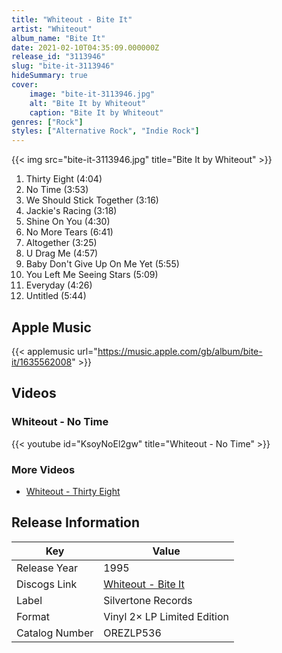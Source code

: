 ```yaml
---
title: "Whiteout - Bite It"
artist: "Whiteout"
album_name: "Bite It"
date: 2021-02-10T04:35:09.000000Z
release_id: "3113946"
slug: "bite-it-3113946"
hideSummary: true
cover:
    image: "bite-it-3113946.jpg"
    alt: "Bite It by Whiteout"
    caption: "Bite It by Whiteout"
genres: ["Rock"]
styles: ["Alternative Rock", "Indie Rock"]
---
```


{{< img src="bite-it-3113946.jpg" title="Bite It by Whiteout" >}}

<!-- section break -->

1. Thirty Eight (4:04)
2. No Time (3:53)
3. We Should Stick Together (3:16)
4. Jackie's Racing (3:18)
5. Shine On You (4:30)
6. No More Tears (6:41)
7. Altogether (3:25)
8. U Drag Me (4:57)
9. Baby Don't Give Up On Me Yet (5:55)
10. You Left Me Seeing Stars (5:09)
11. Everyday (4:26)
12. Untitled (5:44)

<!-- section break -->




## Apple Music
{{< applemusic url="https://music.apple.com/gb/album/bite-it/1635562008" >}}





## Videos
### Whiteout - No Time
{{< youtube id="KsoyNoEl2gw" title="Whiteout - No Time" >}}<br>

### More Videos

- [Whiteout - Thirty Eight](https://www.youtube.com/watch?v=MuqcObxf5Ho)


## Release Information
|  Key           | Value                                                |
| ---------------| ---------------------------------------------------- |
| Release Year   | 1995                                   |
| Discogs Link   | [Whiteout - Bite It](https://www.discogs.com/release/3113946-Whiteout-Bite-It) |
| Label          | Silvertone Records |
| Format         | Vinyl 2× LP Limited Edition |
| Catalog Number | OREZLP536 |

